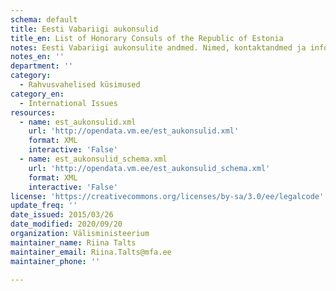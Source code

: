 ```yaml
---
schema: default
title: Eesti Vabariigi aukonsulid
title_en: List of Honorary Consuls of the Republic of Estonia
notes: Eesti Vabariigi aukonsulite andmed. Nimed, kontaktandmed ja info puhkuse kohta
notes_en: ''
department: ''
category:
  - Rahvusvahelised küsimused
category_en:
  - International Issues
resources:
  - name: est_aukonsulid.xml
    url: 'http://opendata.vm.ee/est_aukonsulid.xml'
    format: XML
    interactive: 'False'
  - name: est_aukonsulid_schema.xml
    url: 'http://opendata.vm.ee/est_aukonsulid_schema.xml'
    format: XML
    interactive: 'False'
license: 'https://creativecommons.org/licenses/by-sa/3.0/ee/legalcode'
update_freq: ''
date_issued: 2015/03/26
date_modified: 2020/09/20
organization: Välisministeerium
maintainer_name: Riina Talts
maintainer_email: Riina.Talts@mfa.ee
maintainer_phone: ''

---
```

